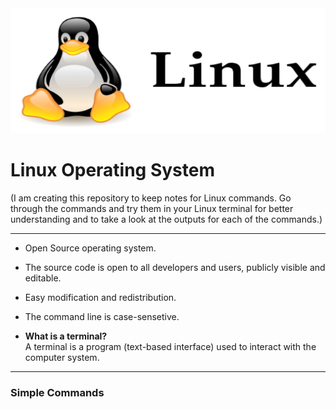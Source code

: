 <img src="logo.png"  width="600" height="200">    
  

# Linux Operating System    
(I am creating this repository to keep notes for Linux commands. Go through the commands and try them in your Linux terminal for better understanding and to take a look at the outputs for each of the commands.)    
   
---
+ Open Source operating system.    
+ The source code is open to all developers and users, publicly visible and editable. 
+ Easy modification and redistribution.
+ The command line is case-sensetive.    

+ **What is a terminal?**    
A terminal is a program (text-based interface) used to interact with the computer system.      

---   

### Simple Commands    

